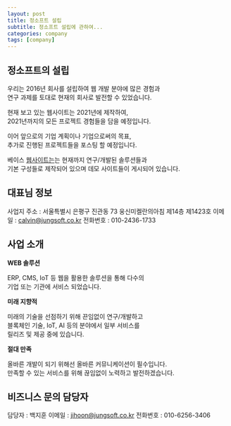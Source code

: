 ```yaml
---
layout: post
title: 정소프트 설립
subtitle: 정소프트 설립에 관하여...
categories: company
tags: [company]
---
```


## 정소프트의 설립

우리는 2016년 회사를 설립하여 웹 개발 분야에 많은 경험과  
연구 과제를 토대로 현재의 회사로 발전할 수 있었습니다.

현재 보고 있는 웹사이트는 2021년에 제작하여,  
2021년까지의 모든 프로젝트 경험들을 담을 예정입니다.

이어 앞으로의 기업 계획이나 기업으로써의 목표,  
추가로 진행된 프로젝트들을 포스팅 할 예정입니다.

베이스 [웹사이트는](http://jungsoft.co.kr/)는 현재까지 연구/개발된 솔루션들과  
기본 구성들로 제작되어 있으며 데모 사이트들이 게시되어 있습니다.


## 대표님 정보

사업지 주소 : 서울특별시 은평구 진관동 73 웅신미켈란의아침 제14층 제1423호
이메일 : calvin@jungsoft.co.kr
전화번호 : 010-2436-1733


## 사업 소개

**WEB 솔루션**

ERP, CMS, IoT 등 웹을 활용한 솔루션을 통해 다수의  
기업 또는 기관에 서비스 되었습니다.

**미래 지향적**

미래의 기술을 선점하기 위해 끈임없이 연구/개발하고  
블록체인 기술, IoT, AI 등의 분야에서 일부 서비스를  
릴리즈 및 제공 중에 있습니다.

**절대 만족**

올바른 개발이 되기 위해선 올바른 커뮤니케이션이 필수입니다.  
만족할 수 있는 서비스를 위해 끊임없이 노력하고 발전하겠습니다.


## 비즈니스 문의 담당자

담당자 : 백지훈
이메일 : jihoon@jungsoft.co.kr
전화번호 : 010-6256-3406
